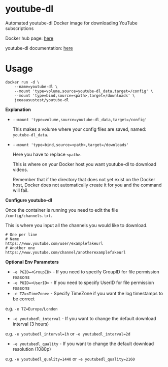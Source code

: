 # youtube-dl
Automated youtube-dl Docker image for downloading YouTube subscriptions

Docker hub page: [here](https://hub.docker.com/r/jeeaaasustest/youtube-dl)

youtube-dl documentation: [here](http://ytdl-org.github.io/youtube-dl/documentation.html)

# Usage

```
docker run -d \
    --name=youtube-dl \
    --mount 'type=volume,source=youtube-dl_data,target=/config' \
    --mount 'type=bind,source=<path>,target=/downloads' \
    jeeaaasustest/youtube-dl
```
**Explanation**
* `--mount 'type=volume,source=youtube-dl_data,target=/config'`
  
  This makes a volume where your config files are saved, named: `youtube-dl_data`.
 
* `--mount 'type=bind,source=<path>,target=/downloads'`
  
  Here you have to replace `<path>`.
  
  This is where on your Docker host you want youtube-dl to download videos.

  Remember that if the directory that does not yet exist on the Docker host, Docker does not automatically create it for you and the command will fail.

**Configure youtube-dl**

Once the container is running you need to edit the file `/config/channels.txt`.

This is where you input all the channels you would like to download.

```
# One per line
# Name
https://www.youtube.com/user/examplefakeurl
# Another one
https://www.youtube.com/channel/anotherexamplefakeurl
```

**Optional Env Parameters**

* `-e PGID=<GroupID>` - If you need to specify GroupID for file permission reasons
* `-e PUID=<UserID>` - If you need to specify UserID for file permission reasons
* `-e TZ=<TimeZone>` - Specify TimeZone if you want the log timestamps to be correct

e.g. `-e TZ=Europe/London`
* `-e youtubedl_interval` - If you want to change the default download interval (3 hours)

e.g. `-e youtubedl_interval=1h` or `-e youtubedl_interval=2d`
* `-e youtubedl_quality` - If you want to change the default download resolution (1080p)

e.g. `-e youtubedl_quality=1440` or `-e youtubedl_quality=2160`
